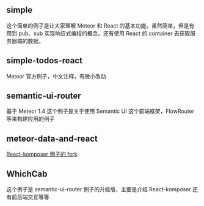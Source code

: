 ## simple
这个简单的例子是让大家理解 Meteor 和 React 的基本功能。虽然简单，但是有用到 pub、sub 实现响应式编程的概念。还有使用 React 的 container 去获取服务器端的数据。

## simple-todos-react

Meteor 官方例子，中文注释，有微小改动

## semantic-ui-router

基于 Meteor 1.4
这个例子是关于使用 Semantic UI 这个前端框架，FlowRouter 等来构建应用的例子

## meteor-data-and-react

[React-komposer 例子的 fork](https://github.com/kadira-samples/meteor-data-and-react)

## WhichCab

这个例子是 semantic-ui-router 例子的升级版，主要是介绍 React-komposer 还有前后端交互等等
